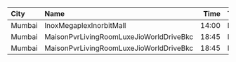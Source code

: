 | City   | Name                                    |  Time | Type         | Price | Capacity | Booked |
| :----- | :-------------------------------------- | ----: | :----------- | ----: | -------: | -----: |
| Mumbai | InoxMegaplexInorbitMall                 | 14:00 | Insignia     |  250₹ |       18 |      0 |
| Mumbai | MaisonPvrLivingRoomLuxeJioWorldDriveBkc | 18:45 | Luxe         |  800₹ |       32 |     24 |
| Mumbai | MaisonPvrLivingRoomLuxeJioWorldDriveBkc | 18:45 | LuxeSuperior |  800₹ |       12 |     12 |